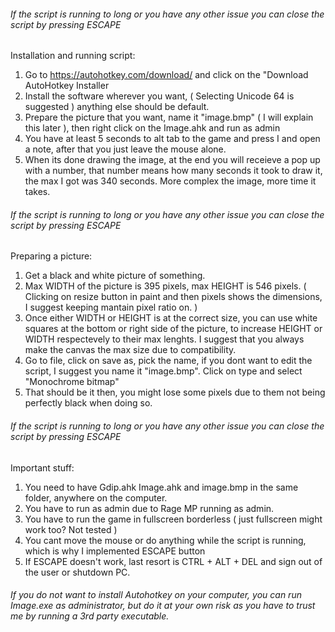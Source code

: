 ###### If the script is running to long or you have any other issue you can close the script by pressing ESCAPE  ##### 

Installation and running script:

1. Go to https://autohotkey.com/download/ and click on the "Download AutoHotkey Installer
2. Install the software wherever you want, ( Selecting Unicode 64 is suggested ) anything else should be default.
3. Prepare the picture that you want, name it "image.bmp" ( I will explain this later ), then right click on the Image.ahk and run as admin
4. You have at least 5 seconds to alt tab to the game and press I and open a note, after that you just leave the mouse alone.
5. When its done drawing the image, at the end you will receieve a pop up with a number, that number means how many seconds it took to draw it,
   the max I got was 340 seconds. More complex the image, more time it takes.

###### If the script is running to long or you have any other issue you can close the script by pressing ESCAPE  #####

Preparing a picture:
1. Get a black and white picture of something.
2. Max WIDTH of the picture is 395 pixels, max HEIGHT is 546 pixels. ( Clicking on resize button in paint and then pixels shows the dimensions,
   I suggest keeping mantain pixel ratio on. )
3. Once either WIDTH or HEIGHT is at the correct size, you can use white squares at the bottom or right side of the picture, to increase
   HEIGHT or WIDTH respectevely to their max lenghts. I suggest that you always make the canvas the max size due to compatibility.
4. Go to file, click on save as, pick the name, if you dont want to edit the script, I suggest you name it "image.bmp". Click on type
   and select "Monochrome bitmap"
5. That should be it then, you might lose some pixels due to them not being perfectly black when doing so.

###### If the script is running to long or you have any other issue you can close the script by pressing ESCAPE  #####

Important stuff: 
1. You need to have Gdip.ahk Image.ahk and image.bmp in the same folder, anywhere on the computer. 
2. You have to run as admin due to Rage MP running as admin.
3. You have to run the game in fullscreen borderless ( just fullscreen might work too? Not tested )
4. You cant move the mouse or do anything while the script is running, which is why I implemented ESCAPE button
5. If ESCAPE doesn't work, last resort is CTRL + ALT + DEL and sign out of the user or shutdown PC.

###### If you do not want to install Autohotkey on your computer, you can run Image.exe as administrator, but do it at your own risk as you have to trust me by running a 3rd party executable. ######
